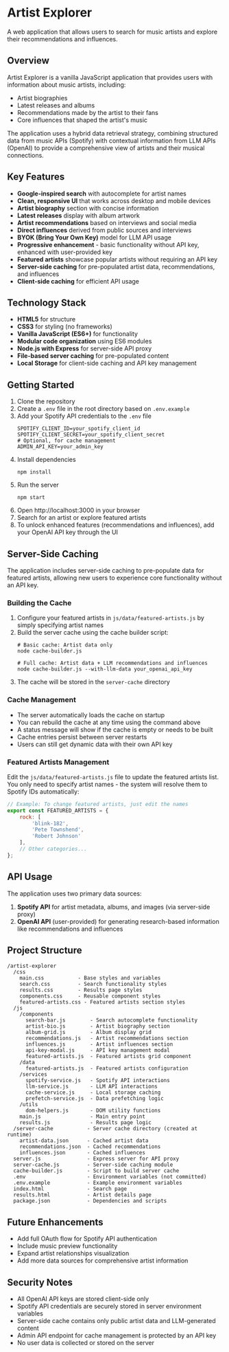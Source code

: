 # Artist Explorer

A web application that allows users to search for music artists and explore their recommendations and influences.

## Overview

Artist Explorer is a vanilla JavaScript application that provides users with information about music artists, including:

- Artist biographies
- Latest releases and albums
- Recommendations made by the artist to their fans
- Core influences that shaped the artist's music

The application uses a hybrid data retrieval strategy, combining structured data from music APIs (Spotify) with contextual information from LLM APIs (OpenAI) to provide a comprehensive view of artists and their musical connections.

## Key Features

- **Google-inspired search** with autocomplete for artist names
- **Clean, responsive UI** that works across desktop and mobile devices
- **Artist biography** section with concise information
- **Latest releases** display with album artwork
- **Artist recommendations** based on interviews and social media
- **Direct influences** derived from public sources and interviews
- **BYOK (Bring Your Own Key)** model for LLM API usage
- **Progressive enhancement** - basic functionality without API key, enhanced with user-provided key
- **Featured artists** showcase popular artists without requiring an API key
- **Server-side caching** for pre-populated artist data, recommendations, and influences
- **Client-side caching** for efficient API usage

## Technology Stack

- **HTML5** for structure
- **CSS3** for styling (no frameworks)
- **Vanilla JavaScript (ES6+)** for functionality
- **Modular code organization** using ES6 modules
- **Node.js with Express** for server-side API proxy
- **File-based server caching** for pre-populated content
- **Local Storage** for client-side caching and API key management

## Getting Started

1. Clone the repository
2. Create a `.env` file in the root directory based on `.env.example`
3. Add your Spotify API credentials to the `.env` file
   ```
   SPOTIFY_CLIENT_ID=your_spotify_client_id
   SPOTIFY_CLIENT_SECRET=your_spotify_client_secret
   # Optional, for cache management
   ADMIN_API_KEY=your_admin_key
   ```
4. Install dependencies
   ```
   npm install
   ```
5. Run the server
   ```
   npm start
   ```
6. Open http://localhost:3000 in your browser
7. Search for an artist or explore featured artists
8. To unlock enhanced features (recommendations and influences), add your OpenAI API key through the UI

## Server-Side Caching

The application includes server-side caching to pre-populate data for featured artists, allowing new users to experience core functionality without an API key.

### Building the Cache

1. Configure your featured artists in `js/data/featured-artists.js` by simply specifying artist names
2. Build the server cache using the cache builder script:
   ```
   # Basic cache: Artist data only
   node cache-builder.js

   # Full cache: Artist data + LLM recommendations and influences
   node cache-builder.js --with-llm-data your_openai_api_key
   ```
3. The cache will be stored in the `server-cache` directory

### Cache Management

- The server automatically loads the cache on startup
- You can rebuild the cache at any time using the command above
- A status message will show if the cache is empty or needs to be built
- Cache entries persist between server restarts
- Users can still get dynamic data with their own API key

### Featured Artists Management

Edit the `js/data/featured-artists.js` file to update the featured artists list. You only need to specify artist names - the system will resolve them to Spotify IDs automatically:

```javascript
// Example: To change featured artists, just edit the names
export const FEATURED_ARTISTS = {
    rock: [
        'blink-182',
        'Pete Townshend',  
        'Robert Johnson'
    ],
    // Other categories...
};
```

## API Usage

The application uses two primary data sources:

1. **Spotify API** for artist metadata, albums, and images (via server-side proxy)
2. **OpenAI API** (user-provided) for generating research-based information like recommendations and influences

## Project Structure

```
/artist-explorer
  /css
    main.css           - Base styles and variables
    search.css         - Search functionality styles
    results.css        - Results page styles
    components.css     - Reusable component styles
    featured-artists.css - Featured artists section styles
  /js
    /components
      search-bar.js        - Search autocomplete functionality
      artist-bio.js        - Artist biography section
      album-grid.js        - Album display grid
      recommendations.js   - Artist recommendations section
      influences.js        - Artist influences section
      api-key-modal.js     - API key management modal
      featured-artists.js  - Featured artists grid component
    /data
      featured-artists.js  - Featured artists configuration
    /services
      spotify-service.js   - Spotify API interactions
      llm-service.js       - LLM API interactions
      cache-service.js     - Local storage caching
      prefetch-service.js  - Data prefetching logic
    /utils
      dom-helpers.js       - DOM utility functions
    main.js                - Main entry point
    results.js             - Results page logic
  /server-cache           - Server cache directory (created at runtime)
    artist-data.json      - Cached artist data
    recommendations.json  - Cached recommendations
    influences.json       - Cached influences
  server.js               - Express server for API proxy
  server-cache.js         - Server-side caching module
  cache-builder.js        - Script to build server cache
  .env                    - Environment variables (not committed)
  .env.example            - Example environment variables
  index.html              - Search page
  results.html            - Artist details page
  package.json            - Dependencies and scripts
```

## Future Enhancements

- Add full OAuth flow for Spotify API authentication
- Include music preview functionality
- Expand artist relationships visualization
- Add more data sources for comprehensive artist information

## Security Notes

- All OpenAI API keys are stored client-side only
- Spotify API credentials are securely stored in server environment variables
- Server-side cache contains only public artist data and LLM-generated content
- Admin API endpoint for cache management is protected by an API key
- No user data is collected or stored on the server
